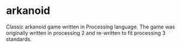 # arkanoid

Classic arkanoid game written in Processing language.
The game was originally written in processing 2 and re-written to fit processing 3 standards.
